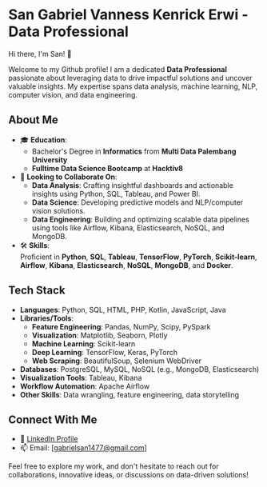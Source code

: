 # San Gabriel Vanness Kenrick Erwi - Data Professional

Hi there, I'm San! 👋  

Welcome to my Github profile! I am a dedicated **Data Professional** passionate about leveraging data to drive impactful solutions and uncover valuable insights. My expertise spans data analysis, machine learning, NLP, computer vision, and data engineering.

## About Me
- 🎓 **Education**:  
   - Bachelor's Degree in **Informatics** from **Multi Data Palembang University**  
   - **Fulltime Data Science Bootcamp** at **Hacktiv8**
- 🤝 **Looking to Collaborate On**:  
   - **Data Analysis**: Crafting insightful dashboards and actionable insights using Python, SQL, Tableau, and Power BI.  
   - **Data Science**: Developing predictive models and NLP/computer vision solutions.  
   - **Data Engineering**: Building and optimizing scalable data pipelines using tools like Airflow, Kibana, Elasticsearch, NoSQL, and MongoDB.  
- 🛠️ **Skills**:  
   Proficient in **Python**, **SQL**, **Tableau**, **TensorFlow**, **PyTorch**, **Scikit-learn**, **Airflow**, **Kibana**, **Elasticsearch**, **NoSQL**, **MongoDB**, and **Docker**.

## Tech Stack
- **Languages**: Python, SQL, HTML, PHP, Kotlin, JavaScript, Java  
- **Libraries/Tools**:  
   - **Feature Engineering**: Pandas, NumPy, Scipy, PySpark  
   - **Visualization**: Matplotlib, Seaborn, Plotly  
   - **Machine Learning**: Scikit-learn  
   - **Deep Learning**: TensorFlow, Keras, PyTorch  
   - **Web Scraping**: BeautifulSoup, Selenium WebDriver  
- **Databases**: PostgreSQL, MySQL, NoSQL (e.g., MongoDB, Elasticsearch)  
- **Visualization Tools**: Tableau, Kibana  
- **Workflow Automation**: Apache Airflow  
- **Other Skills**: Data wrangling, feature engineering, data storytelling  

## Connect With Me
- 💼 [LinkedIn Profile](https://www.linkedin.com/in/san-gabriel-vanness-kenrick-erwi/)  
- 📫 Email: [gabrielsan1477@gmail.com]  

Feel free to explore my work, and don't hesitate to reach out for collaborations, innovative ideas, or discussions on data-driven solutions!
